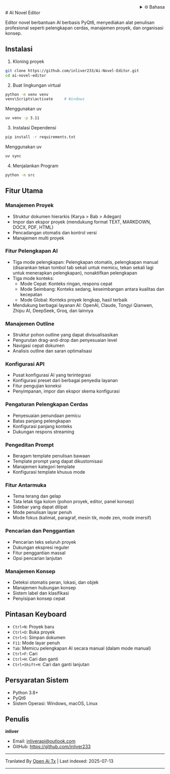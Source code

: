 <div align="right">
  <details>
    <summary >🌐 Bahasa</summary>
    <div>
      <div align="right">
        <p><a href="https://openaitx.github.io/view.html?user=inliver233&project=Ai-Novel-Editor&lang=en">English</a></p>
        <p><a href="https://openaitx.github.io/view.html?user=inliver233&project=Ai-Novel-Editor&lang=zh-CN">简体中文</a></p>
        <p><a href="https://openaitx.github.io/view.html?user=inliver233&project=Ai-Novel-Editor&lang=zh-TW">繁體中文</a></p>
        <p><a href="https://openaitx.github.io/view.html?user=inliver233&project=Ai-Novel-Editor&lang=ja">日本語</a></p>
        <p><a href="https://openaitx.github.io/view.html?user=inliver233&project=Ai-Novel-Editor&lang=ko">한국어</a></p>
        <p><a href="https://openaitx.github.io/view.html?user=inliver233&project=Ai-Novel-Editor&lang=hi">हिन्दी</a></p>
        <p><a href="https://openaitx.github.io/view.html?user=inliver233&project=Ai-Novel-Editor&lang=th">ไทย</a></p>
        <p><a href="https://openaitx.github.io/view.html?user=inliver233&project=Ai-Novel-Editor&lang=fr">Français</a></p>
        <p><a href="https://openaitx.github.io/view.html?user=inliver233&project=Ai-Novel-Editor&lang=de">Deutsch</a></p>
        <p><a href="https://openaitx.github.io/view.html?user=inliver233&project=Ai-Novel-Editor&lang=es">Español</a></p>
        <p><a href="https://openaitx.github.io/view.html?user=inliver233&project=Ai-Novel-Editor&lang=it">Itapano</a></p>
        <p><a href="https://openaitx.github.io/view.html?user=inliver233&project=Ai-Novel-Editor&lang=ru">Русский</a></p>
        <p><a href="https://openaitx.github.io/view.html?user=inliver233&project=Ai-Novel-Editor&lang=pt">Português</a></p>
        <p><a href="https://openaitx.github.io/view.html?user=inliver233&project=Ai-Novel-Editor&lang=nl">Nederlands</a></p>
        <p><a href="https://openaitx.github.io/view.html?user=inliver233&project=Ai-Novel-Editor&lang=pl">Polski</a></p>
        <p><a href="https://openaitx.github.io/view.html?user=inliver233&project=Ai-Novel-Editor&lang=ar">العربية</a></p>
        <p><a href="https://openaitx.github.io/view.html?user=inliver233&project=Ai-Novel-Editor&lang=fa">فارسی</a></p>
        <p><a href="https://openaitx.github.io/view.html?user=inliver233&project=Ai-Novel-Editor&lang=tr">Türkçe</a></p>
        <p><a href="https://openaitx.github.io/view.html?user=inliver233&project=Ai-Novel-Editor&lang=vi">Tiếng Việt</a></p>
        <p><a href="https://openaitx.github.io/view.html?user=inliver233&project=Ai-Novel-Editor&lang=id">Bahasa Indonesia</a></p>
      </div>
    </div>
  </details>
</div>
# AI Novel Editor

Editor novel berbantuan AI berbasis PyQt6, menyediakan alat penulisan profesional seperti pelengkapan cerdas, manajemen proyek, dan organisasi konsep.

## Instalasi

1. Kloning proyek
```bash
git clone https://github.com/inliver233/Ai-Novel-Editor.git
cd ai-novel-editor
```

2. Buat lingkungan virtual
```bash
python -m venv venv
venv\Scripts\activate     # Windows
```
Menggunakan uv
```bash
uv venv -p 3.11
```
3. Instalasi Dependensi
```bash
pip install -r requirements.txt
```
Menggunakan uv
```bash
uv sync
```


4. Menjalankan Program
```bash
python -m src
```

## Fitur Utama

### Manajemen Proyek
- Struktur dokumen hierarkis (Karya > Bab > Adegan)
- Impor dan ekspor proyek (mendukung format TEXT, MARKDOWN, DOCX, PDF, HTML)
- Pencadangan otomatis dan kontrol versi
- Manajemen multi proyek
### Fitur Pelengkapan AI
- Tiga mode pelengkapan: Pelengkapan otomatis, pelengkapan manual (disarankan tekan tombol tab sekali untuk memicu, tekan sekali lagi untuk menerapkan pelengkapan), nonaktifkan pelengkapan
- Tiga mode konteks:
  - Mode Cepat: Konteks ringan, respons cepat
  - Mode Seimbang: Konteks sedang, keseimbangan antara kualitas dan kecepatan
  - Mode Global: Konteks proyek lengkap, hasil terbaik
- Mendukung berbagai layanan AI: OpenAI, Claude, Tongyi Qianwen, Zhipu AI, DeepSeek, Groq, dan lainnya

### Manajemen Outline
- Struktur pohon outline yang dapat divisualisasikan
- Pengurutan drag-and-drop dan penyesuaian level
- Navigasi cepat dokumen
- Analisis outline dan saran optimalisasi

### Konfigurasi API
- Pusat konfigurasi AI yang terintegrasi
- Konfigurasi preset dari berbagai penyedia layanan
- Fitur pengujian koneksi
- Penyimpanan, impor dan ekspor skema konfigurasi
### Pengaturan Pelengkapan Cerdas
- Penyesuaian penundaan pemicu
- Batas panjang pelengkapan
- Konfigurasi panjang konteks
- Dukungan respons streaming

### Pengeditan Prompt
- Beragam template penulisan bawaan
- Template prompt yang dapat dikustomisasi
- Manajemen kategori template
- Konfigurasi template khusus mode

### Fitur Antarmuka
- Tema terang dan gelap
- Tata letak tiga kolom (pohon proyek, editor, panel konsep)
- Sidebar yang dapat dilipat
- Mode penulisan layar penuh
- Mode fokus (kalimat, paragraf, mesin tik, mode zen, mode imersif)

### Pencarian dan Penggantian
- Pencarian teks seluruh proyek
- Dukungan ekspresi reguler
- Fitur penggantian massal
- Opsi pencarian lanjutan

### Manajemen Konsep
- Deteksi otomatis peran, lokasi, dan objek
- Manajemen hubungan konsep
- Sistem label dan klasifikasi
- Penyisipan konsep cepat

## Pintasan Keyboard

- `Ctrl+N`: Proyek baru
- `Ctrl+O`: Buka proyek
- `Ctrl+S`: Simpan dokumen
- `F11`: Mode layar penuh
- `Tab`: Memicu pelengkapan AI secara manual (dalam mode manual)
- `Ctrl+F`: Cari
- `Ctrl+H`: Cari dan ganti
- `Ctrl+Shift+H`: Cari dan ganti lanjutan
## Persyaratan Sistem

- Python 3.8+
- PyQt6
- Sistem Operasi: Windows, macOS, Linux

## Penulis

**inliver**
- Email: inliverapi@outlook.com  
- GitHub: https://github.com/inliver233

---

Tranlated By [Open Ai Tx](https://github.com/OpenAiTx/OpenAiTx) | Last indexed: 2025-07-13

---